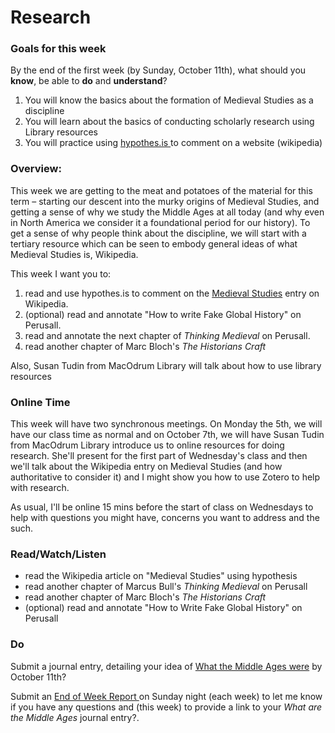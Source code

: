 # Research

### Goals for this week

By the end of the first week (by Sunday, October 11th), what should you **know**, be able to **do** and **understand**?

1. You will know the basics about the formation of Medieval Studies as a discipline
2. You will learn about the basics of conducting scholarly research using Library resources
3. You will practice using [hypothes.is ](../course-info/digital-tools/hypothes.is/)to comment on a website (wikipedia)

### Overview:

This week we are getting to the meat and potatoes of the material for this term – starting our descent into the murky origins of Medieval Studies, and getting a sense of why we study the Middle Ages at all today (and why even in North America we consider it a foundational period for our history). To get a sense of why people think about the discipline, we will start with a tertiary resource which can be seen to embody general ideas of what Medieval Studies is, Wikipedia.&#x20;

This week I want you to:&#x20;

1. read and use hypothes.is to comment on the [Medieval Studies](https://en.wikipedia.org/wiki/Medieval\_studies) entry on Wikipedia.
2. (optional) read and annotate "How to write Fake Global History" on Perusall.&#x20;
3. read and annotate the next chapter of _Thinking Medieval_ on Perusall.
4. read another chapter of Marc Bloch's _The Historians Craft_

Also, Susan Tudin from MacOdrum Library will talk about how to use library resources

### **Online Time**

This week will have two synchronous meetings. On Monday the 5th, we will have our class time as normal and on October 7th, we will have Susan Tudin from MacOdrum Library introduce us to online resources for doing research. She'll present for the first part of Wednesday's class and then we'll talk about the Wikipedia entry on Medieval Studies (and how authoritative to consider it) and I might show you how to use Zotero to help with research.&#x20;

As usual, I'll be online 15 mins before the start of class on Wednesdays to help with questions you might have, concerns you want to address and the such.&#x20;

### Read/Watch/Listen

* read the Wikipedia article on "Medieval Studies" using hypothesis
* read another chapter of Marcus Bull's _Thinking Medieval_ on Perusall
* read another chapter of Marc Bloch's _The Historians Craft_
* (optional) read and annotate "How to Write Fake Global History" on Perusall

### Do

Submit a journal entry, detailing your idea of [What the Middle Ages were](broken-reference) by October 11th?

Submit an [End of Week Report ](https://forms.office.com/Pages/ResponsePage.aspx?id=lRjZagbeXki8UfzhJsyFMHYe4bjIkPJLpePMoYTjyCNUQlY3V0pYOVJPQVMzVDJXR05OWjBHT01YQy4u)on Sunday night (each week) to let me know if you have any questions and (this week) to provide a link to your _What are the Middle Ages_ journal entry?.
